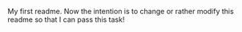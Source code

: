 My first readme.
Now the intention is to change or rather modify this readme so that I can pass this task!

